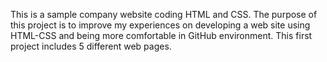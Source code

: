 This is a sample company website coding HTML and CSS.
The purpose of this project is to improve my experiences on developing a web site using HTML-CSS and being more comfortable in GitHub environment.
This first project includes 5 different web pages.
